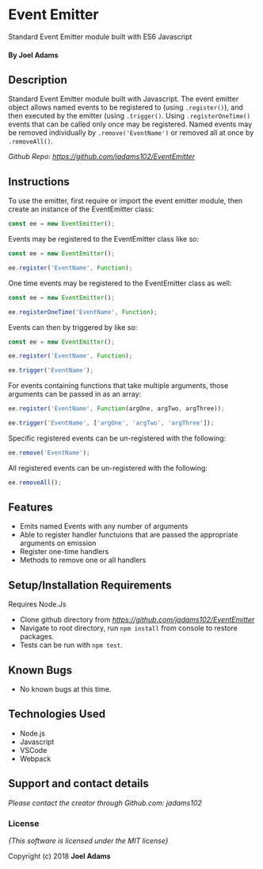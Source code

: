 # Event Emitter

Standard Event Emitter module built with ES6 Javascript

#### By **Joel Adams**

## Description

Standard Event Emitter module built with Javascript. The event emitter object allows named events to be registered to (using `.register()`), and then executed by the emitter (using `.trigger()`. Using `.registerOneTime()` events that can be called only once may be registered. Named events may be removed individually by `.remove('EventName')` or removed all at once by `.removeAll()`.

*Github Repo: https://github.com/jadams102/EventEmitter*

## Instructions

To use the emitter, first require or import the event emitter module, then create an instance of the EventEmitter class:
```javascript 
const ee = new EventEmitter();
```

Events may be registered to the EventEmitter class like so:
```javascript 
const ee = new EventEmitter();

ee.register('EventName', Function);
```

One time events may be registered to the EventEmitter class as well:
```javascript 
const ee = new EventEmitter();

ee.registerOneTime('EventName', Function);
```

Events can then by triggered by like so:
```javascript 
const ee = new EventEmitter();

ee.register('EventName', Function);

ee.trigger('EventName');
```

For events containing functions that take multiple arguments, those arguments can be passed in as an array:
```javascript 
ee.register('EventName', Function(argOne, argTwo, argThree));

ee.trigger('EventName', ['argOne', 'argTwo', 'argThree']);
```

Specific registered events can be un-registered with the following:
```javascript 
ee.remove('EventName');
```

All registered events can be un-registered with the following:
```javascript 
ee.removeAll();
```




## Features
* Emits named Events with any number of arguments
* Able to register handler functuions that are passed the appropriate arguments on emission
* Register one-time handlers
* Methods to remove one or all handlers

## Setup/Installation Requirements
Requires Node.Js
* Clone github directory from *https://github.com/jadams102/EventEmitter*
* Navigate to root directory, run `npm install` from console to restore packages.
* Tests can be run with `npm test`.

## Known Bugs
* No known bugs at this time.

## Technologies Used
* Node.js
* Javascript
* VSCode
* Webpack

## Support and contact details

_Please contact  the creator through Github.com: jadams102_

### License

*{This software is licensed under the MIT license}*

Copyright (c) 2018 **Joel Adams**
